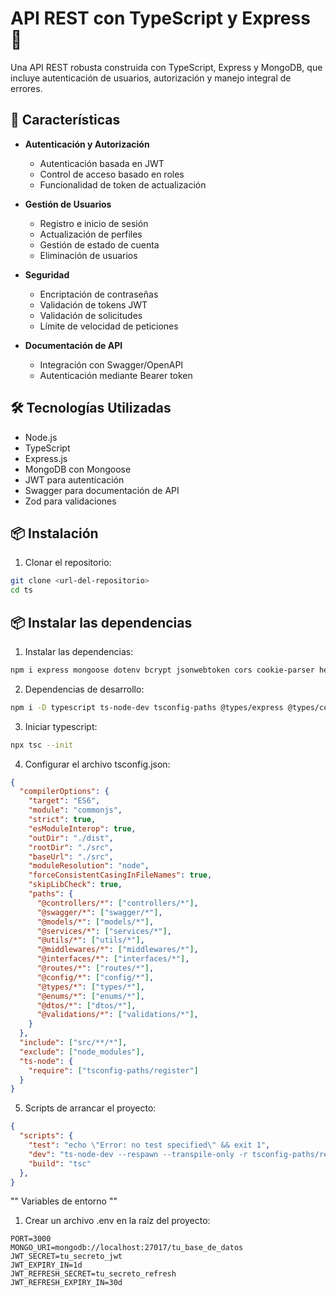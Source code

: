 # API REST con TypeScript y Express 🚀

Una API REST robusta construida con TypeScript, Express y MongoDB, que incluye autenticación de usuarios, autorización y manejo integral de errores.

## 🌟 Características

- **Autenticación y Autorización**
  - Autenticación basada en JWT
  - Control de acceso basado en roles
  - Funcionalidad de token de actualización

- **Gestión de Usuarios**
  - Registro e inicio de sesión
  - Actualización de perfiles
  - Gestión de estado de cuenta
  - Eliminación de usuarios

- **Seguridad**
  - Encriptación de contraseñas
  - Validación de tokens JWT
  - Validación de solicitudes
  - Límite de velocidad de peticiones

- **Documentación de API**
  - Integración con Swagger/OpenAPI
  - Autenticación mediante Bearer token

## 🛠️ Tecnologías Utilizadas

- Node.js
- TypeScript
- Express.js
- MongoDB con Mongoose
- JWT para autenticación
- Swagger para documentación de API
- Zod para validaciones

## 📦 Instalación

1. Clonar el repositorio:
```bash
git clone <url-del-repositorio>
cd ts
```
## 📦 Instalar las dependencias
1. Instalar las dependencias:
```bash
npm i express mongoose dotenv bcrypt jsonwebtoken cors cookie-parser helmet express-rate-limit morgan zod swagger-jsdoc swagger-ui-express
```
2. Dependencias de desarrollo:
```bash
npm i -D typescript ts-node-dev tsconfig-paths @types/express @types/cookie-parser@types/node @typs/express @types/mongoose @types/cors @types/bcrypt @types/jsonwebtoken @types/morgan @types/swagger-jsdoc @types/swagger-ui-express
```
3. Iniciar typescript:
```bash
npx tsc --init
```
4. Configurar el archivo tsconfig.json:
```json
{
  "compilerOptions": {
    "target": "ES6",
    "module": "commonjs",
    "strict": true,
    "esModuleInterop": true,
    "outDir": "./dist",
    "rootDir": "./src",
    "baseUrl": "./src",
    "moduleResolution": "node",
    "forceConsistentCasingInFileNames": true,
    "skipLibCheck": true,
    "paths": {
      "@controllers/*": ["controllers/*"],
      "@swagger/*": ["swagger/*"],
      "@models/*": ["models/*"],
      "@services/*": ["services/*"],
      "@utils/*": ["utils/*"],
      "@middlewares/*": ["middlewares/*"],
      "@interfaces/*": ["interfaces/*"],
      "@routes/*": ["routes/*"],
      "@config/*": ["config/*"],
      "@types/*": ["types/*"],
      "@enums/*": ["enums/*"],
      "@dtos/*": ["dtos/*"],
      "@validations/*": ["validations/*"],
    }
  },
  "include": ["src/**/*"],
  "exclude": ["node_modules"],
  "ts-node": {
    "require": ["tsconfig-paths/register"]
  }
}
```
5. Scripts de arrancar el proyecto:	
```json
{
  "scripts": {
    "test": "echo \"Error: no test specified\" && exit 1",
    "dev": "ts-node-dev --respawn --transpile-only -r tsconfig-paths/register src/app.ts",
    "build": "tsc"
  },
}
```

"" Variables de entorno ""
1. Crear un archivo .env en la raíz del proyecto:
```env
PORT=3000
MONGO_URI=mongodb://localhost:27017/tu_base_de_datos
JWT_SECRET=tu_secreto_jwt
JWT_EXPIRY_IN=1d
JWT_REFRESH_SECRET=tu_secreto_refresh
JWT_REFRESH_EXPIRY_IN=30d
```


